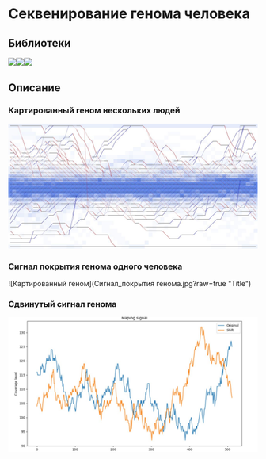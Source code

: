 # Секвенирование генома человека
## Библиотеки 
<img src="https://img.shields.io/badge/Numpy-black?style=flat-square&logo=numpy&logoColor=orange"/><img src="https://img.shields.io/badge/Scipy-black?style=flat-square&logo=scipy&logoColor=blue"/><img src="https://img.shields.io/badge/Matplotlib-black?style=flat-square"/>
## Описание
### Картированный геном нескольких людей
![Картированный геном](Картированный_геном.jpg?raw=true "Title")

### Сигнал покрытия генома одного человека
![Картированный геном](Сигнал_покрытия генома.jpg?raw=true "Title")

### Сдвинутый сигнал генома
![Картированный геном](Сдвинутый_сигнал.jpg?raw=true "Title")
